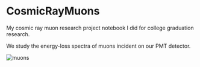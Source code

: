 # CosmicRayMuons
My cosmic ray muon research project notebook I did for college graduation research.

We study the energy-loss spectra of muons incident on our PMT detector.

![muons](https://user-images.githubusercontent.com/62812999/211224341-eb76685c-7e4e-4599-bc89-0e81eab156a5.png)
